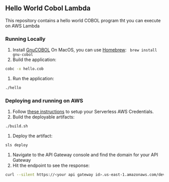 ## Hello World Cobol Lambda
This repository contains a hello world COBOL program tht you can execute on AWS Lambda

### Running Locally
1. Install [GnuCOBOL](https://sourceforge.net/projects/gnucobol/)
On MacOS, you can use [Homebrew](https://brew.sh/):
` brew install gnu-cobol`
1. Build the application:
```bash
cobc -x hello.cob
```
1. Run the application:
```bash
./hello
```

### Deploying and running on AWS
1. Follow [these instructions](https://www.serverless.com/framework/docs/providers/aws/guide/credentials/) to setup your Serverless AWS Credentials.
1. Build the deployable artifacts:
```bash
./build.sh
```
1. Deploy the artifact:
```bash
sls deploy
```
1. Navigate to the API Gateway console and find the domain for your API Gateway
1. Hit the endpoint to see the response:
```bash
curl --silent https://<your api gateway id>.us-east-1.amazonaws.com/dev/
```


